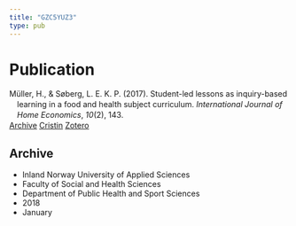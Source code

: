 ```yaml
---
title: "GZC5YUZ3"
type: pub
---
```

<h1>Publication</h1>
<article id="csl-bib-container-GZC5YUZ3" class="csl-bib-container">
  <div class="csl-bib-body" style="line-height: 1.35; padding-left: 1em; text-indent:-1em;">
  <div class="csl-entry">M&#xFC;ller, H., &amp; S&#xF8;berg, L. E. K. P. (2017). Student-led lessons as inquiry-based learning in a food and health subject curriculum. <i>International Journal of Home Economics</i>, <i>10</i>(2), 143.</div>
</div>
  <div class="csl-bib-buttons">
    <a href="#taxonomy-article-GZC5YUZ3" class="csl-bib-button">Archive</a>
    <a href="https://app.cristin.no/results/show.jsf?id=1540200" alt="Cristin URL" class="csl-bib-button">Cristin</a>
    <a href="http://zotero.org/groups/5402882/items/GZC5YUZ3" alt="Zotero URL" class="csl-bib-button">Zotero</a>
  </div>
  <div id="csl-bib-meta-container-GZC5YUZ3"></div>
</article>
<div id="csl-bib-meta-GZC5YUZ3" class="csl-bib-meta">
  <article id="taxonomy-article-GZC5YUZ3" class="taxonomy-article">
    <h1>Archive</h1>
    <ul>
      <li>Inland Norway University of Applied Sciences</li>
      <li>Faculty of Social and Health Sciences</li>
      <li>Department of Public Health and Sport Sciences</li>
      <li>2018</li>
      <li>January</li>
    </ul>
  </article>
</div>
